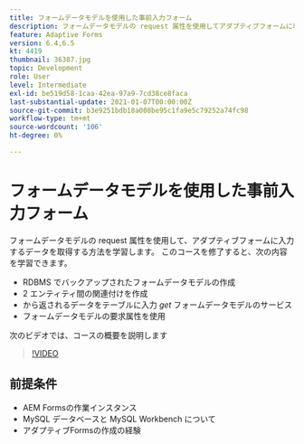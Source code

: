 ```yaml
---
title: フォームデータモデルを使用した事前入力フォーム
description: フォームデータモデルの request 属性を使用してアダプティブフォームに事前入力する
feature: Adaptive Forms
version: 6.4,6.5
kt: 4419
thumbnail: 36387.jpg
topic: Development
role: User
level: Intermediate
exl-id: be519d58-1caa-42ea-97a9-7cd38ce8faca
last-substantial-update: 2021-01-07T00:00:00Z
source-git-commit: b3e9251bdb18a008be95c1fa9e5c79252a74fc98
workflow-type: tm+mt
source-wordcount: '106'
ht-degree: 0%

---
```


# フォームデータモデルを使用した事前入力フォーム

フォームデータモデルの request 属性を使用して、アダプティブフォームに入力するデータを取得する方法を学習します。
このコースを修了すると、次の内容を学習できます。

* RDBMS でバックアップされたフォームデータモデルの作成
* 2 エンティティ間の関連付けを作成
* から返されるデータをテーブルに入力 _get_ フォームデータモデルのサービス
* フォームデータモデルの要求属性を使用

次のビデオでは、コースの概要を説明します
>[!VIDEO](https://video.tv.adobe.com/v/36387?quality=12&learn=on)

## 前提条件

* AEM Formsの作業インスタンス
* MySQL データベースと MySQL Workbench について
* アダプティブFormsの作成の経験
